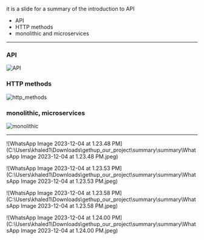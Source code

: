 it is a slide for a summary of the introduction to API 

- API
- HTTP methods 
- monolithic and microservices

----------

### API

![API](D:\progict_sec_web\html\API.png)

### HTTP methods

![http_methods](D:\progict_sec_web\html\http_methods.png)

### monolithic, microservices

![monolithic](D:\progict_sec_web\html\monolithic.jpeg)

--------------

![WhatsApp Image 2023-12-04 at 1.23.48 PM](C:\Users\khaled1\Downloads\gethup_our_project\summary\summary\WhatsApp Image 2023-12-04 at 1.23.48 PM.jpeg)

![WhatsApp Image 2023-12-04 at 1.23.53 PM](C:\Users\khaled1\Downloads\gethup_our_project\summary\summary\WhatsApp Image 2023-12-04 at 1.23.53 PM.jpeg)

![WhatsApp Image 2023-12-04 at 1.23.58 PM](C:\Users\khaled1\Downloads\gethup_our_project\summary\summary\WhatsApp Image 2023-12-04 at 1.23.58 PM.jpeg)

![WhatsApp Image 2023-12-04 at 1.24.00 PM](C:\Users\khaled1\Downloads\gethup_our_project\summary\summary\WhatsApp Image 2023-12-04 at 1.24.00 PM.jpeg)



